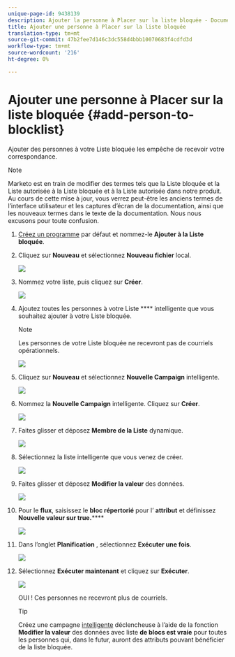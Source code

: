 ```yaml
---
unique-page-id: 9438139
description: Ajouter la personne à Placer sur la liste bloquée - Documentation sur le marketing - Documentation sur le produit
title: Ajouter une personne à Placer sur la liste bloquée
translation-type: tm+mt
source-git-commit: 47b2fee7d146c3dc558d4bbb10070683f4cdfd3d
workflow-type: tm+mt
source-wordcount: '216'
ht-degree: 0%

---
```



# Ajouter une personne à Placer sur la liste bloquée {#add-person-to-blocklist}

Ajouter des personnes à votre Liste bloquée les empêche de recevoir votre correspondance.

>[!NOTE]
>
>Marketo est en train de modifier des termes tels que la Liste bloquée et la Liste autorisée à la Liste bloquée et à la Liste autorisée dans notre produit. Au cours de cette mise à jour, vous verrez peut-être les anciens termes de l’interface utilisateur et les captures d’écran de la documentation, ainsi que les nouveaux termes dans le texte de la documentation. Nous nous excusons pour toute confusion.

1. [Créez un programme](../../../../product-docs/core-marketo-concepts/programs/creating-programs/create-a-program.md) par défaut et nommez-le **Ajouter à la Liste bloquée**.
1. Cliquez sur **Nouveau** et sélectionnez **Nouveau fichier** local.

   ![](assets/image2015-8-14-11-3a0-3a46.png)

1. Nommez votre liste, puis cliquez sur **Créer**.

   ![](assets/image2015-8-14-11-3a2-3a26.png)

1. Ajoutez toutes les personnes à votre Liste **** intelligente que vous souhaitez ajouter à votre Liste bloquée.

   >[!NOTE]
   >
   >Les personnes de votre Liste bloquée ne recevront pas de courriels opérationnels.

   ![](assets/three-6.png)

1. Cliquez sur **Nouveau** et sélectionnez **Nouvelle Campaign** intelligente.

   ![](assets/image2015-8-14-11-3a12-3a35.png)

1. Nommez la **Nouvelle Campaign** intelligente. Cliquez sur **Créer**.

   ![](assets/image2015-8-14-11-3a13-3a36.png)

1. Faites glisser et déposez **Membre de la Liste** dynamique.

   ![](assets/image2015-8-14-11-3a16-3a34.png)

1. Sélectionnez la liste intelligente que vous venez de créer.

   ![](assets/image2015-8-14-11-3a17-3a5.png)

1. Faites glisser et déposez **Modifier la valeur** des données.

   ![](assets/image2015-8-14-11-3a18-3a41.png)

1. Pour le **flux**, saisissez le **bloc répertorié** pour l’ **attribut** et définissez **Nouvelle valeur sur true.******

   ![](assets/image2015-8-14-11-3a21-3a1.png)

1. Dans l’onglet **Planification** , sélectionnez **Exécuter une fois**.

   ![](assets/ten.png)

1. Sélectionnez **Exécuter maintenant** et cliquez sur **Exécuter**.

   ![](assets/image2015-8-14-11-3a24-3a50.png)

   OUI ! Ces personnes ne recevront plus de courriels.

   >[!TIP]
   >
   >Créez une campagne [intelligente](../../../../product-docs/core-marketo-concepts/smart-campaigns/creating-a-smart-campaign/create-a-new-smart-campaign.md) déclencheuse à l’aide de la fonction **Modifier la valeur** des données avec liste **de blocs est vraie** pour toutes les personnes qui, dans le futur, auront des attributs pouvant bénéficier de la liste bloquée.

